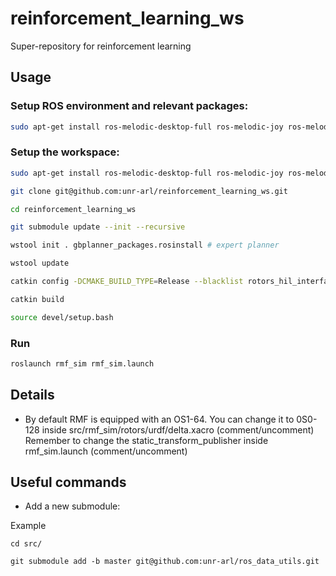# reinforcement_learning_ws

Super-repository for reinforcement learning

## Usage

### Setup ROS environment and relevant packages:

```bash
sudo apt-get install ros-melodic-desktop-full ros-melodic-joy ros-melodic-octomap-ros ros-melodic-mavlink python-wstool python-catkin-tools protobuf-compiler libgoogle-glog-dev ros-melodic-control-toolbox
```

### Setup the workspace:
```bash
sudo apt-get install ros-melodic-desktop-full ros-melodic-joy ros-melodic-octomap-ros ros-melodic-mavlink python-wstool python-catkin-tools protobuf-compiler libgoogle-glog-dev ros-melodic-control-toolbox

git clone git@github.com:unr-arl/reinforcement_learning_ws.git

cd reinforcement_learning_ws

git submodule update --init --recursive

wstool init . gbplanner_packages.rosinstall # expert planner

wstool update

catkin config -DCMAKE_BUILD_TYPE=Release --blacklist rotors_hil_interface

catkin build

source devel/setup.bash
```

### Run

```bash
roslaunch rmf_sim rmf_sim.launch
```

## Details

- By default RMF is equipped with an OS1-64. You can change it to 0S0-128 inside 
src/rmf_sim/rotors/urdf/delta.xacro (comment/uncomment)\
Remember to change the static_transform_publisher inside rmf_sim.launch (comment/uncomment)


## Useful commands
- Add a new submodule:

Example 
```
cd src/

git submodule add -b master git@github.com:unr-arl/ros_data_utils.git
```
